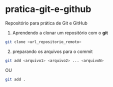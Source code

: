 # pratica-git-e-github
Repositório para prática de Git e GitHub
1. Aprendendo a clonar um repositório com o **git**
```bash
git clone <url_repositorio_remoto>
```
2. preparando os arquivos para o commit
```bash
git add <arquivo1> <arquivo2> ... <arquivoN>
```
OU
```bash
git add .
```

